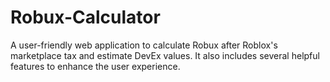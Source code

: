 # Robux-Calculator
A user-friendly web application to calculate Robux after Roblox's marketplace tax and estimate DevEx values. It also includes several helpful features to enhance the user experience.
